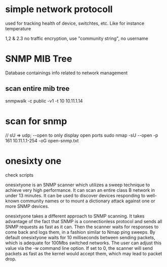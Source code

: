 # simple network protocoll
used for tracking health of device, switchtes, etc. Like for instance temperature

1,2 & 2.3 no traffic encryption, use "community string", no username

# SNMP MIB Tree
Database containings info related to network management

## scan entire mib tree
snmpwalk -c public -v1 -t 10 10.11.1.14

# scan for snmp

// sU => udp; --open to only display open ports
sudo nmap -sU --open -p 161 10.11.1.1-254 -oG open-snmp.txt

# onesixty one
check scripts

onesixtyone is an SNMP scanner which utilizes a sweep technique to achieve very high performance. It can scan an entire class B network in under 13 minutes. It can be used to discover devices responding to well-known community names or to mount a dictionary attack against one or more SNMP devices.

onesixtyone takes a different approach to SNMP scanning. It takes advantage of the fact that SNMP is a connectionless protocol and sends all SNMP requests as fast as it can. Then the scanner waits for responses to come back and logs them, in a fashion similar to Nmap ping sweeps. By default onesixtyone waits for 10 milliseconds between sending packets, which is adequate for 100Mbs switched networks. The user can adjust this value via the -w command line option. If set to 0, the scanner will send packets as fast as the kernel would accept them, which may lead to packet drop.